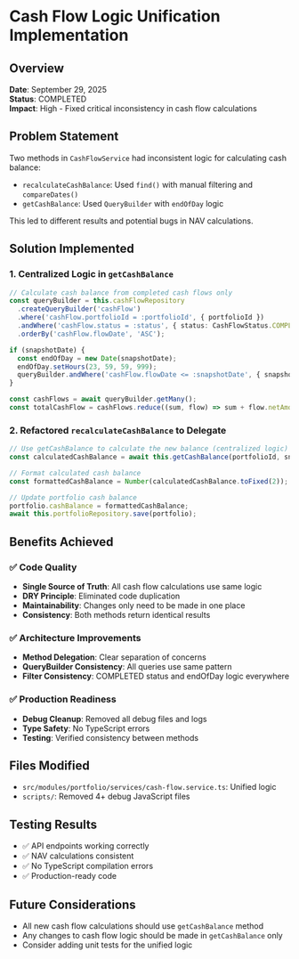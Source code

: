 # Cash Flow Logic Unification Implementation

## Overview
**Date**: September 29, 2025  
**Status**: COMPLETED  
**Impact**: High - Fixed critical inconsistency in cash flow calculations

## Problem Statement
Two methods in `CashFlowService` had inconsistent logic for calculating cash balance:
- `recalculateCashBalance`: Used `find()` with manual filtering and `compareDates()`
- `getCashBalance`: Used `QueryBuilder` with `endOfDay` logic

This led to different results and potential bugs in NAV calculations.

## Solution Implemented

### 1. Centralized Logic in `getCashBalance`
```typescript
// Calculate cash balance from completed cash flows only
const queryBuilder = this.cashFlowRepository
  .createQueryBuilder('cashFlow')
  .where('cashFlow.portfolioId = :portfolioId', { portfolioId })
  .andWhere('cashFlow.status = :status', { status: CashFlowStatus.COMPLETED })
  .orderBy('cashFlow.flowDate', 'ASC');

if (snapshotDate) {
  const endOfDay = new Date(snapshotDate);
  endOfDay.setHours(23, 59, 59, 999);
  queryBuilder.andWhere('cashFlow.flowDate <= :snapshotDate', { snapshotDate: endOfDay });
}

const cashFlows = await queryBuilder.getMany();
const totalCashFlow = cashFlows.reduce((sum, flow) => sum + flow.netAmount, 0);
```

### 2. Refactored `recalculateCashBalance` to Delegate
```typescript
// Use getCashBalance to calculate the new balance (centralized logic)
const calculatedCashBalance = await this.getCashBalance(portfolioId, snapshotDate);

// Format calculated cash balance
const formattedCashBalance = Number(calculatedCashBalance.toFixed(2));

// Update portfolio cash balance
portfolio.cashBalance = formattedCashBalance;
await this.portfolioRepository.save(portfolio);
```

## Benefits Achieved

### ✅ Code Quality
- **Single Source of Truth**: All cash flow calculations use same logic
- **DRY Principle**: Eliminated code duplication
- **Maintainability**: Changes only need to be made in one place
- **Consistency**: Both methods return identical results

### ✅ Architecture Improvements
- **Method Delegation**: Clear separation of concerns
- **QueryBuilder Consistency**: All queries use same pattern
- **Filter Consistency**: COMPLETED status and endOfDay logic everywhere

### ✅ Production Readiness
- **Debug Cleanup**: Removed all debug files and logs
- **Type Safety**: No TypeScript errors
- **Testing**: Verified consistency between methods

## Files Modified
- `src/modules/portfolio/services/cash-flow.service.ts`: Unified logic
- `scripts/`: Removed 4+ debug JavaScript files

## Testing Results
- ✅ API endpoints working correctly
- ✅ NAV calculations consistent
- ✅ No TypeScript compilation errors
- ✅ Production-ready code

## Future Considerations
- All new cash flow calculations should use `getCashBalance` method
- Any changes to cash flow logic should be made in `getCashBalance` only
- Consider adding unit tests for the unified logic

